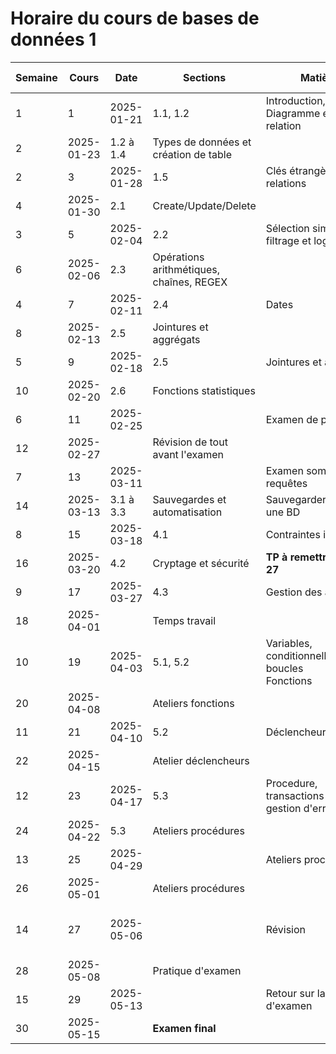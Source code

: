 # Horaire du cours de bases de données 1
 Semaine| Cours | Date | Sections | Matière | Bloc | Travail à faire | Remises 
--|--|--|--|--|--|--|--
1|1|2025-01-21| 1.1, 1.2 | Introduction, Diagramme entité-relation | Créer une BD | | 
 |2|2025-01-23| 1.2 à 1.4 | Types de données et création de table | | Atelier 1 | 
2|3|2025-01-28|1.5| Clés étrangères et relations | | Atelier 2 | Atelier 1 
 |4|2025-01-30|2.1| Create/Update/Delete | | | Atelier 2 
3|5|2025-02-04|2.2| Sélection simple, filtrage et logique | Requête CRUD | Atelier 3 | 
 |6|2025-02-06|2.3| Opérations arithmétiques, chaînes, REGEX | | Atelier 4 - formatif formel | Atelier 3 
4|7|2025-02-11|2.4| Dates | | Atelier 5 | Atelier 4 
 |8|2025-02-13|2.5| Jointures et aggrégats | | | Atelier 5 
5|9|2025-02-18|2.5| Jointures et aggrégats | | Atelier 6 | 
 |10|2025-02-20|2.6| Fonctions statistiques | | Atelier 7 | Atelier 6 
6|11|2025-02-25| | Examen de pratique | | | Atelier 7 
 |12|2025-02-27| | Révision de tout avant l'examen | | | 
7|13|2025-03-11| |Examen sommatif requêtes | | | 
 |14|2025-03-13| 3.1 à 3.3 | Sauvegardes et automatisation | Sauvegarder/restaurer une BD | | 
8|15|2025-03-18|4.1| Contraintes intégrités | Confidentialité et cohérence | Atelier 8 | 
 |16|2025-03-20|4.2| Cryptage et sécurité | **TP à remettre cours 27** | | Atelier 8 
9|17|2025-03-27|4.3| Gestion des accès | | | 
 |18|2025-04-01| | Temps travail | | | 
10|19|2025-04-03| 5.1, 5.2 | Variables, conditionnelles et boucles <br/>Fonctions | Traitements automatisés | Atelier 9|
 |20|2025-04-08| | Ateliers fonctions | | | 
11|21|2025-04-10|5.2| Déclencheurs | | Atelier 10 | Atelier 9 
 |22|2025-04-15| | Atelier déclencheurs | | | 
12|23|2025-04-17|5.3| Procedure, transactions et gestion d'erreurs | | | Atelier 10 
 |24|2025-04-22|5.3| Ateliers procédures | | Atelier 11 | 
13|25|2025-04-29| | Ateliers procédures | | | 
 |26|2025-05-01| | Ateliers procédures | | |
14|27|2025-05-06| | Révision | | | Atelier 11<br/>**TP à remettre** 
 |28|2025-05-08| | Pratique d'examen | | | 
15|29|2025-05-13| | Retour sur la pratique d'examen | | | 
 |30|2025-05-15| | **Examen final** | | | 
